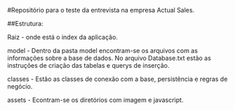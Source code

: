 #Repositório para o teste da entrevista na empresa Actual Sales.


##Estrutura:


Raiz - onde está o index da aplicação.

model - Dentro da pasta model encontram-se os arquivos com as informações sobre a base de dados. No arquivo Database.txt estão as instruções de criação das tabelas e querys de inserção.

classes - Estão as classes de conexão com a base, persistência e regras de negócio.

assets - Econtram-se os diretórios com imagem e javascript.



